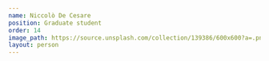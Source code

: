 ```yaml
---
name: Niccolò De Cesare
position: Graduate student
order: 14
image_path: https://source.unsplash.com/collection/139386/600x600?a=.png
layout: person
---
```

